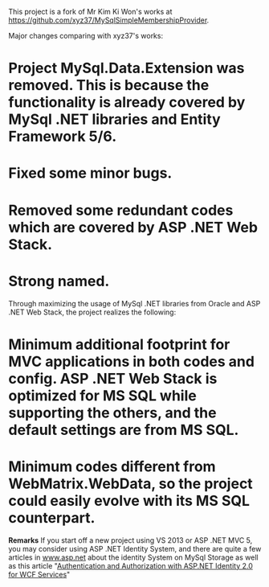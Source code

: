 This project is a fork of Mr Kim Ki Won's works at https://github.com/xyz37/MySqlSimpleMembershipProvider.

Major changes comparing with xyz37's works:
# Project MySql.Data.Extension was removed. This is because the functionality is already covered by MySql .NET libraries and Entity Framework 5/6.
# Fixed some minor bugs.
# Removed some redundant codes which are covered by ASP .NET Web Stack.
# Strong named.

Through maximizing the usage of MySql .NET libraries from Oracle and ASP .NET Web Stack, the project realizes the following:
# Minimum additional footprint for MVC applications in both codes and config. ASP .NET Web Stack is optimized for MS SQL while supporting the others, and the default settings are from MS SQL.
# Minimum codes different from WebMatrix.WebData, so the project could easily evolve with its MS SQL counterpart.


**Remarks**
If you start off a new project using VS 2013 or ASP .NET MVC 5, you may consider using ASP .NET Identity System, and there are quite a few articles in www.asp.net about the identity System on MySql Storage as well as this article "[Authentication and Authorization with ASP.NET Identity 2.0 for WCF Services](http://www.codeproject.com/Articles/802435/Authentication-and-Authorization-with-ASP-NET-Iden)"